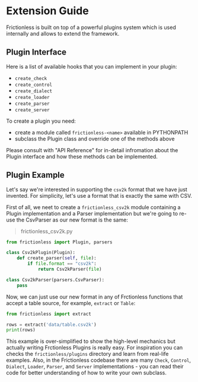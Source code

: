 # Extension Guide

Frictionless is built on top of a powerful plugins system which is used internally and allows to extend the framework.

## Plugin Interface

Here is a list of available hooks that you can implement in your plugin:
- `create_check`
- `create_control`
- `create_dialect`
- `create_loader`
- `create_parser`
- `create_server`

To create a plugin you need:
- create a module called `frictionless-<name>` available in PYTHONPATH
- subclass the Plugin class and override one of the methods above

Please consult with "API Reference" for in-detail infromation about the Plugin interface and how these methods can be implemented.

## Plugin Example

Let's say we're interested in supporting the `csv2k` format that we have just invented. For simplicity, let's use a format that is exactly the same with CSV.

First of all, we neet to create a `frictionless_csv2k` module containing a Plugin implementation and a Parser implementation but we're going to re-use the CsvParser as our new format is the same:

> frictionless_csv2k.py

```python
from frictionless import Plugin, parsers

class Csv2kPlugin(Plugin):
    def create_parser(self, file):
        if file.format == "csv2k":
            return Csv2kParser(file)

class Csv2kParser(parsers.CsvParser):
    pass
```

Now, we can just use our new format in any of Frctionless functions that accept a table source, for example, `extract` or `Table`:

```python
from frictionless import extract

rows = extract('data/table.csv2k')
print(rows)
```

This example is over-simplified to show the high-level mechanics but actually writing Frctionless Plugins is really easy. For inspiration you can checks the `frictionless/plugins` directory and learn from real-life examples. Also, in the Frictionless codebase there are many `Check`, `Control`, `Dialect`, `Loader`, `Parser`, and `Server` implementations - you can read their code for better understanding of how to write your own subclass.
